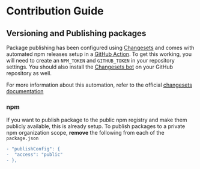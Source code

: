 # Contribution Guide

## Versioning and Publishing packages

Package publishing has been configured using [Changesets](https://github.com/changesets/changesets) and
comes with automated npm releases setup in a [GitHub Action](https://github.com/changesets/action).
To get this working, you will need to create an `NPM_TOKEN` and `GITHUB_TOKEN` in your repository settings.
You should also install the [Changesets bot](https://github.com/apps/changeset-bot) on your GitHub repository as well.

For more information about this automation, refer to the official [changesets documentation](https://github.com/changesets/changesets/blob/main/docs/automating-changesets.md)

### npm

If you want to publish package to the public npm registry and make them publicly available, this is already setup.
To publish packages to a private npm organization scope, **remove** the following from each of the `package.json`

```diff
- "publishConfig": {
-  "access": "public"
- },
```
